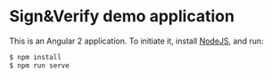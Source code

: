 # Sign&Verify demo application

This is an Angular 2 application. To initiate it, install [NodeJS](https://nodejs.org), and run:

```sh
$ npm install
$ npm run serve
```
